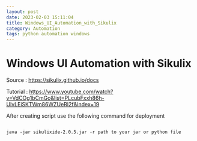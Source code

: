 ```yaml
---
layout: post
date: 2023-02-03 15:11:04
title: Windows_UI_Automation_with_Sikulix
category: Automation 
tags: python automation windows
---
```


# Windows UI Automation with Sikulix

Source : https://sikulix.github.io/docs

Tutorial : https://www.youtube.com/watch?v=VdCOg1bCmGo&list=PLcubFxxh86h-UlvLEiSKTWm86WZUeRI2f&index=19


After creating script use the following command for deployment

```batch

java -jar sikulixide-2.0.5.jar -r path to your jar or python file

```
